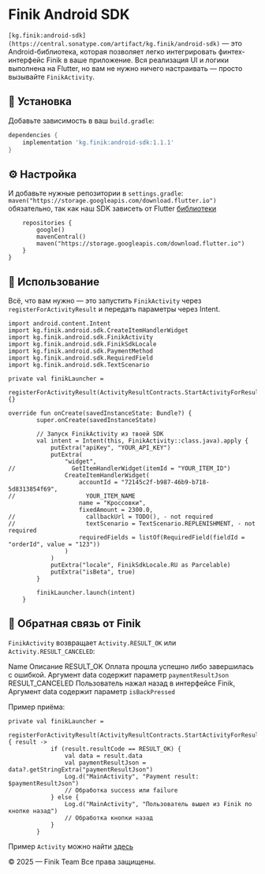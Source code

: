 # Finik Android SDK

`[kg.finik:android-sdk](https://central.sonatype.com/artifact/kg.finik/android-sdk)` — это Android-библиотека, которая позволяет легко интегрировать финтех-интерфейс Finik в ваше приложение. Вся реализация UI и логики выполнена на Flutter, но вам не нужно ничего настраивать — просто вызывайте `FinikActivity`.

## 🔧 Установка

Добавьте зависимость в ваш `build.gradle`:

```groovy
dependencies {
    implementation 'kg.finik:android-sdk:1.1.1'
}
```

## ⚙️ Настройка

И добавьте нужные репозитории в `settings.gradle`:
`maven("https://storage.googleapis.com/download.flutter.io")` обязательно, так как наш SDK зависеть от Flutter [библиотеки](https://pub.dev/packages/finik_sdk)

```dependencyResolutionManagement {
    repositories {
        google()
        mavenCentral()
        maven("https://storage.googleapis.com/download.flutter.io")
    }
}
```

## 🚀 Использование

Всё, что вам нужно — это запустить `FinikActivity` через `registerForActivityResult` и передать параметры через Intent.

```
import android.content.Intent
import kg.finik.android.sdk.CreateItemHandlerWidget
import kg.finik.android.sdk.FinikActivity
import kg.finik.android.sdk.FinikSdkLocale
import kg.finik.android.sdk.PaymentMethod
import kg.finik.android.sdk.RequiredField
import kg.finik.android.sdk.TextScenario

private val finikLauncher =
        registerForActivityResult(ActivityResultContracts.StartActivityForResult()) {}

override fun onCreate(savedInstanceState: Bundle?) {
        super.onCreate(savedInstanceState)

        // Запуск FinikActivity из твоей SDK
        val intent = Intent(this, FinikActivity::class.java).apply {
            putExtra("apiKey", "YOUR_API_KEY")
            putExtra(
                "widget",
//                GetItemHandlerWidget(itemId = "YOUR_ITEM_ID")
                CreateItemHandlerWidget(
                    accountId = "72145c2f-b987-46b9-b718-5d8313854f69",
//                    YOUR_ITEM_NAME
                    name = "Кроссовки",
                    fixedAmount = 2300.0,
//                    callbackUrl = TODO(), - not required
//                    textScenario = TextScenario.REPLENISHMENT, - not required
                    requiredFields = listOf(RequiredField(fieldId = "orderId", value = "123"))
                )
            )
            putExtra("locale", FinikSdkLocale.RU as Parcelable)
            putExtra("isBeta", true)
        }

        finikLauncher.launch(intent)
    }
```

## 📡 Обратная связь от Finik

`FinikActivity` возвращает `Activity.RESULT_OK` или `Activity.RESULT_CANCELED`:

Name Описание
RESULT_OK Оплата прошла успешно либо завершилась с ошибкой. Аргумент data содержит параметр `paymentResultJson`
RESULT_CANCELED Пользователь нажал назад в интерфейсе Finik, Аргумент data содержит параметр `isBackPressed`

Пример приёма:

```
private val finikLauncher =
        registerForActivityResult(ActivityResultContracts.StartActivityForResult()) { result ->
            if (result.resultCode == RESULT_OK) {
                val data = result.data
                val paymentResultJson = data?.getStringExtra("paymentResultJson")
                Log.d("MainActivity", "Payment result: $paymentResultJson")
                // Обработка success или failure
            } else {
                Log.d("MainActivity", "Пользователь вышел из Finik по кнопке назад")
                // Обработка кнопки назад
            }
        }
```

Пример `Activity` можно найти [здесь](app/src/main/java/finik/android/sdk/MainActivity.kt)

© 2025 — Finik Team
Все права защищены.
